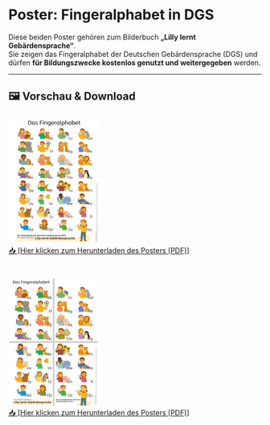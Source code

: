 # Poster: Fingeralphabet in DGS

Diese beiden Poster gehören zum Bilderbuch **„Lilly lernt Gebärdensprache“**.  
Sie zeigen das Fingeralphabet der Deutschen Gebärdensprache (DGS) und dürfen **für Bildungszwecke kostenlos genutzt und weitergegeben** werden.

---

## 🖼️ Vorschau & Download

<div style="display: flex; gap: 40px; flex-wrap: wrap;">

  <div>
    <a href="https://github.com/LillyLernt/DGS/raw/main/FingeralphabetA2.pdf">
      <img src="posterA2.jpg" alt="Vorschau Poster A2" width="180"/>
    </a>  
    <br>
    <a href="https://github.com/LillyLernt/DGS/raw/main/FingeralphabetA2.pdf">
      📥 [Hier klicken zum Herunterladen des Posters (PDF)]
    </a>
  </div>

  <div>
    <a href="https://github.com/LillyLernt/DGS/raw/main/FingeralphabetA4.pdf">
      <img src="posterA4.jpg" alt="Vorschau Poster 4xA4" width="180"/>
    </a>  
    <br>
    <a href="https://github.com/LillyLernt/DGS/raw/main/FingeralphabetA4.pdf">
      📥 [Hier klicken zum Herunterladen des Posters (PDF)]
    </a>
  </div>

</div>

